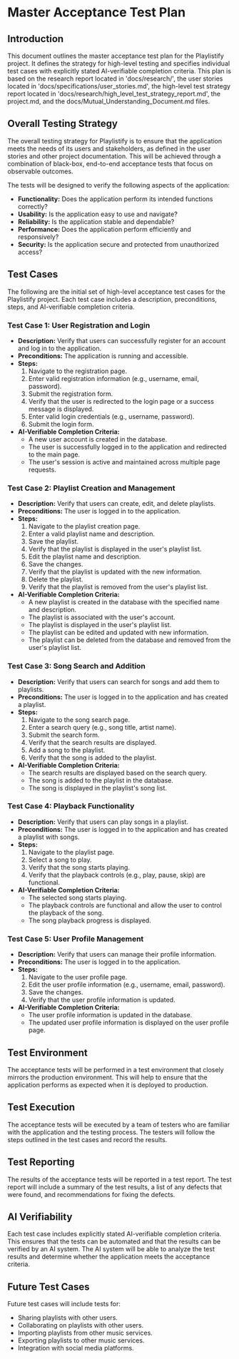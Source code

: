 # Master Acceptance Test Plan

## Introduction

This document outlines the master acceptance test plan for the Playlistify project. It defines the strategy for high-level testing and specifies individual test cases with explicitly stated AI-verifiable completion criteria. This plan is based on the research report located in 'docs/research/', the user stories located in 'docs/specifications/user_stories.md', the high-level test strategy report located in 'docs/research/high_level_test_strategy_report.md', the project.md, and the docs/Mutual_Understanding_Document.md files.

## Overall Testing Strategy

The overall testing strategy for Playlistify is to ensure that the application meets the needs of its users and stakeholders, as defined in the user stories and other project documentation. This will be achieved through a combination of black-box, end-to-end acceptance tests that focus on observable outcomes.

The tests will be designed to verify the following aspects of the application:

*   **Functionality:** Does the application perform its intended functions correctly?
*   **Usability:** Is the application easy to use and navigate?
*   **Reliability:** Is the application stable and dependable?
*   **Performance:** Does the application perform efficiently and responsively?
*   **Security:** Is the application secure and protected from unauthorized access?

## Test Cases

The following are the initial set of high-level acceptance test cases for the Playlistify project. Each test case includes a description, preconditions, steps, and AI-verifiable completion criteria.

### Test Case 1: User Registration and Login

*   **Description:** Verify that users can successfully register for an account and log in to the application.
*   **Preconditions:** The application is running and accessible.
*   **Steps:**
    1.  Navigate to the registration page.
    2.  Enter valid registration information (e.g., username, email, password).
    3.  Submit the registration form.
    4.  Verify that the user is redirected to the login page or a success message is displayed.
    5.  Enter valid login credentials (e.g., username, password).
    6.  Submit the login form.
*   **AI-Verifiable Completion Criteria:**
    *   A new user account is created in the database.
    *   The user is successfully logged in to the application and redirected to the main page.
    *   The user's session is active and maintained across multiple page requests.

### Test Case 2: Playlist Creation and Management

*   **Description:** Verify that users can create, edit, and delete playlists.
*   **Preconditions:** The user is logged in to the application.
*   **Steps:**
    1.  Navigate to the playlist creation page.
    2.  Enter a valid playlist name and description.
    3.  Save the playlist.
    4.  Verify that the playlist is displayed in the user's playlist list.
    5.  Edit the playlist name and description.
    6.  Save the changes.
    7.  Verify that the playlist is updated with the new information.
    8.  Delete the playlist.
    9.  Verify that the playlist is removed from the user's playlist list.
*   **AI-Verifiable Completion Criteria:**
    *   A new playlist is created in the database with the specified name and description.
    *   The playlist is associated with the user's account.
    *   The playlist is displayed in the user's playlist list.
    *   The playlist can be edited and updated with new information.
    *   The playlist can be deleted from the database and removed from the user's playlist list.

### Test Case 3: Song Search and Addition

*   **Description:** Verify that users can search for songs and add them to playlists.
*   **Preconditions:** The user is logged in to the application and has created a playlist.
*   **Steps:**
    1.  Navigate to the song search page.
    2.  Enter a search query (e.g., song title, artist name).
    3.  Submit the search form.
    4.  Verify that the search results are displayed.
    5.  Add a song to the playlist.
    6.  Verify that the song is added to the playlist.
*   **AI-Verifiable Completion Criteria:**
    *   The search results are displayed based on the search query.
    *   The song is added to the playlist in the database.
    *   The song is displayed in the playlist's song list.

### Test Case 4: Playback Functionality

*   **Description:** Verify that users can play songs in a playlist.
*   **Preconditions:** The user is logged in to the application and has created a playlist with songs.
*   **Steps:**
    1.  Navigate to the playlist page.
    2.  Select a song to play.
    3.  Verify that the song starts playing.
    4.  Verify that the playback controls (e.g., play, pause, skip) are functional.
*   **AI-Verifiable Completion Criteria:**
    *   The selected song starts playing.
    *   The playback controls are functional and allow the user to control the playback of the song.
    *   The song playback progress is displayed.

### Test Case 5: User Profile Management

*   **Description:** Verify that users can manage their profile information.
*   **Preconditions:** The user is logged in to the application.
*   **Steps:**
    1.  Navigate to the user profile page.
    2.  Edit the user profile information (e.g., username, email, password).
    3.  Save the changes.
    4.  Verify that the user profile information is updated.
*   **AI-Verifiable Completion Criteria:**
    *   The user profile information is updated in the database.
    *   The updated user profile information is displayed on the user profile page.

## Test Environment

The acceptance tests will be performed in a test environment that closely mirrors the production environment. This will help to ensure that the application performs as expected when it is deployed to production.

## Test Execution

The acceptance tests will be executed by a team of testers who are familiar with the application and the testing process. The testers will follow the steps outlined in the test cases and record the results.

## Test Reporting

The results of the acceptance tests will be reported in a test report. The test report will include a summary of the test results, a list of any defects that were found, and recommendations for fixing the defects.

## AI Verifiability

Each test case includes explicitly stated AI-verifiable completion criteria. This ensures that the tests can be automated and that the results can be verified by an AI system. The AI system will be able to analyze the test results and determine whether the application meets the acceptance criteria.

## Future Test Cases

Future test cases will include tests for:
*   Sharing playlists with other users.
*   Collaborating on playlists with other users.
*   Importing playlists from other music services.
*   Exporting playlists to other music services.
*   Integration with social media platforms.
